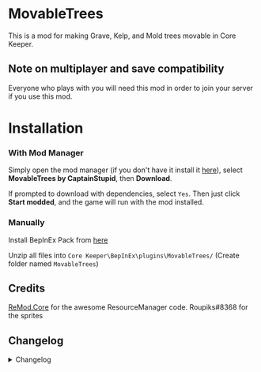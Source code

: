 # MovableTrees
This is a mod for making Grave, Kelp, and Mold trees movable in Core Keeper.

## Note on multiplayer and save compatibility
Everyone who plays with you will need this mod in order to join your server if you use this mod.

# Installation
### With Mod Manager

Simply open the mod manager (if you don't have it install it [here](https://dsp.thunderstore.io/package/ebkr/r2modman/)), select **MovableTrees by CaptainStupid**, then **Download**.

If prompted to download with dependencies, select `Yes`.
Then just click **Start modded**, and the game will run with the mod installed.

### Manually
Install BepInEx Pack from [here](https://core-keeper.thunderstore.io/package/BepInEx/BepInExPack_Core_Keeper/)<br/>

Unzip all files into `Core Keeper\BepInEx\plugins\MovableTrees/` (Create folder named `MovableTrees`)<br/>

## Credits
[ReMod.Core](https://github.com/RequiDev/ReMod.Core) for the awesome ResourceManager code.
Roupiks#8368 for the sprites

## Changelog
<details>
<summary>Changelog</summary>

### v1.0.0
- Initial Release
</details>
